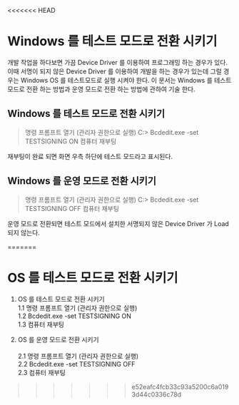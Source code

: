 <<<<<<< HEAD
# Windows 를 테스트 모드로 전환 시키기
개발 작업을 하다보면 가끔 Device Driver 를 이용하여 프로그래밍 하는 경우가 있다. 이때 서명이 되지 않은 Device Driver 를 이용하여 개발을 하는 경우가 있는데 그럴 경우는 Windows OS 를 테스트모드로 실행 시켜야 한다. 이 문서는 Windows 를 테스트 모드로 전환 하는 방법과 운영 모드로 전환 하는 방법에 관하여 기술 한다.




## Windows 를 테스트 모드로 전환 시키기
> 명령 프롬프트 열기 (관리자 권한으로 실행) 
> C:\> Bcdedit.exe -set TESTSIGNING ON 
> 컴퓨터 재부팅 

재부팅이 완료 되면 화면 우측 하단에 테스트 모드라고 표시된다.



## Windows 를 운영 모드로 전환 시키기	
> 명령 프롬프트 열기 (관리자 권한으로 실행) 
> C:\> Bcdedit.exe -set TESTSIGNING OFF 
> 컴퓨터 재부팅 



운영 모드로 전환되면 테스트 모드에서 설치한 서명되지 않은 Device Driver 가 Load 되지 않는다.

=======
# OS 를 테스트 모드로 전환 시키기

1. OS 를 테스트 모드로 전환 시키기<br/>
	1.1 명령 프롬프트 열기 (관리자 권한으로 실행)<br/>
	1.2 Bcdedit.exe -set TESTSIGNING ON<br/>
	1.3 컴퓨터 재부팅<br/>
	
2. OS 를 운영 모드로 전환 시키기<br/>	
	2.1 명령 프롬프트 열기 (관리자 권한으로 실행)<br/>
	2.2 Bcdedit.exe -set TESTSIGNING OFF<br/>
	2.3 컴퓨터 재부팅<br/>
>>>>>>> e52eafc4fcb33c93a5200c6a0193d44c0336c78d

